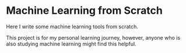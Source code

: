 # Machine Learning from Scratch

Here I write some machine learning tools from scratch.  
  
This project is for my personal learning journey, however, anyone who is also studying machine learning might find this helpful.
